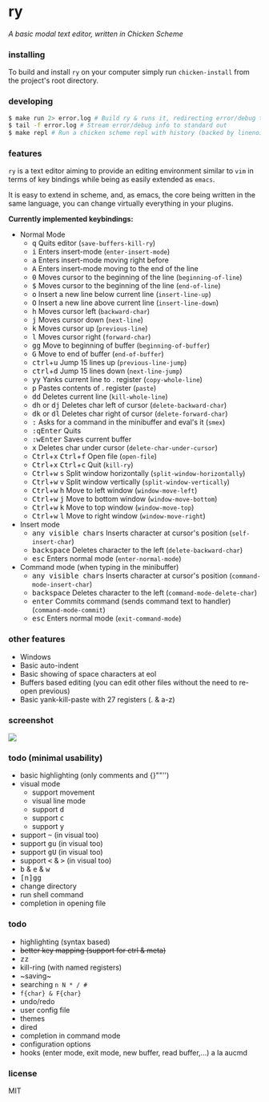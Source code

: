 # ry

_A basic modal text editor, written in Chicken Scheme_

### installing

To build and install `ry` on your computer simply run `chicken-install` from the
project's root directory.

### developing

```bash
$ make run 2> error.log # Build ry & runs it, redirecting error/debug to file
$ tail -f error.log # Stream error/debug info to standard out
$ make repl # Run a chicken scheme repl with history (backed by linenoise)
```

### features

`ry` is a text editor aiming to provide an editing environment similar to `vim`
in terms of key bindings while being as easily extended as `emacs`.

It is easy to extend in scheme, and, as emacs, the core being written in the same
language, you can change virtually everything in your plugins.

**Currently implemented keybindings:**

- Normal Mode
  - <kbd>q</kbd> Quits editor (`save-buffers-kill-ry`)
  - <kbd>i</kbd> Enters insert-mode (`enter-insert-mode`)
  - <kbd>a</kbd> Enters insert-mode moving right before
  - <kbd>A</kbd> Enters insert-mode moving to the end of the line
  - <kbd>0</kbd> Moves cursor to the beginning of the line (`beginning-of-line`)
  - <kbd>$</kbd> Moves cursor to the beginning of the line (`end-of-line`)
  - <kbd>o</kbd> Insert a new line below current line (`insert-line-up`)
  - <kbd>O</kbd> Insert a new line above current line (`insert-line-down`)
  - <kbd>h</kbd> Moves cursor left (`backward-char`)
  - <kbd>j</kbd> Moves cursor down (`next-line`)
  - <kbd>k</kbd> Moves cursor up (`previous-line`)
  - <kbd>l</kbd> Moves cursor right (`forward-char`)
  - <kbd>gg</kbd> Move to beginning of buffer (`beginning-of-buffer`)
  - <kbd>G</kbd> Move to end of buffer (`end-of-buffer`)
  - <kbd>ctrl</kbd>+<kbd>u</kbd> Jump 15 lines up (`previous-line-jump`)
  - <kbd>ctrl</kbd>+<kbd>d</kbd> Jump 15 lines down (`next-line-jump`)
  - <kbd>yy</kbd> Yanks current line to . register (`copy-whole-line`)
  - <kbd>p</kbd> Pastes contents of . register (`paste`)
  - <kbd>d</kbd><kbd>d</kbd> Deletes current line (`kill-whole-line`)
  - <kbd>d</kbd><kbd>h</kbd> or <kbd>d</kbd><kbd>j</kbd> Deletes char left of cursor  (`delete-backward-char`)
  - <kbd>d</kbd><kbd>k</kbd> or <kbd>d</kbd><kbd>l</kbd> Deletes char right of cursor  (`delete-forward-char`)
  - <kbd>:</kbd> Asks for a command in the minibuffer and eval's it (`smex`)
  - <kbd>:</kbd><kbd>q</kbd><kbd>Enter</kbd> Quits
  - <kbd>:</kbd><kbd>w</kbd><kbd>Enter</kbd> Saves current buffer
  - <kbd>x</kbd> Deletes char under cursor (`delete-char-under-cursor`)
  - <kbd>Ctrl</kbd>+<kbd>x</kbd> <kbd>Ctrl</kbd>+<kbd>f</kbd> Open file (`open-file`)
  - <kbd>Ctrl</kbd>+<kbd>x</kbd> <kbd>Ctrl</kbd>+<kbd>c</kbd> Quit (`kill-ry`)
  - <kbd>Ctrl</kbd>+<kbd>w</kbd> <kbd>s</kbd> Split window horizontally (`split-window-horizontally`)
  - <kbd>Ctrl</kbd>+<kbd>w</kbd> <kbd>v</kbd> Split window vertically (`split-window-vertically`)
  - <kbd>Ctrl</kbd>+<kbd>w</kbd> <kbd>h</kbd> Move to left window (`window-move-left`)
  - <kbd>Ctrl</kbd>+<kbd>w</kbd> <kbd>j</kbd> Move to bottom window (`window-move-bottom`)
  - <kbd>Ctrl</kbd>+<kbd>w</kbd> <kbd>k</kbd> Move to top window (`window-move-top`)
  - <kbd>Ctrl</kbd>+<kbd>w</kbd> <kbd>l</kbd> Move to right window (`window-move-right`)
- Insert mode
  - <kbd>any visible chars</kbd> Inserts character at cursor's position (`self-insert-char`)
  - <kbd>backspace</kbd> Deletes character to the left (`delete-backward-char`)
  - <kbd>esc</kbd> Enters normal mode  (`enter-normal-mode`)
- Command mode (when typing in the minibuffer)
  - <kbd>any visible chars</kbd> Inserts character at cursor's position (`command-mode-insert-char`)
  - <kbd>backspace</kbd> Deletes character to the left (`command-mode-delete-char`)
  - <kbd>enter</kbd> Commits command (sends command text to handler) (`command-mode-commit`)
  - <kbd>esc</kbd> Enters normal mode (`exit-command-mode`)

### other features

- Windows
- Basic auto-indent
- Basic showing of space characters at eol
- Buffers based editing (you can edit other files without the need to re-open previous)
- Basic yank-kill-paste with 27 registers (. & a-z)

### screenshot

![](https://raw.githubusercontent.com/kiasaki/scheme-ry/master/support/screenshot.png)

### todo (minimal usability)

- basic highlighting (only comments and [](){}""'')
- visual mode
  - support movement
  - visual line mode
  - support <kbd>d</kbd>
  - support <kbd>c</kbd>
  - support <kbd>y</kbd>
- support <kbd>~</kbd> (in visual too)
- support <kbd>gu</kbd> (in visual too)
- support <kbd>gU</kbd> (in visual too)
- support <kbd><</kbd> & <kbd>></kbd> (in visual too)
- <kbd>b</kbd> & <kbd>e</kbd> & <kbd>w</kbd>
- <kbd>[n]gg</kbd>
- change directory
- run shell command
- completion in opening file

### todo

- highlighting (syntax based)
- ~~better key mapping (support for ctrl & meta)~~
- <kbd>zz</kbd>
- kill-ring (with named registers)
- ~saving~
- searching `n N * / #`
- `f{char} & F{char}`
- undo/redo
- user config file
- themes
- dired
- completion in command mode
- configuration options
- hooks (enter mode, exit mode, new buffer, read buffer,...) a la aucmd

### license

MIT
